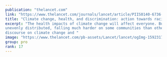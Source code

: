 ```yaml
---
publication: "thelancet.com"
link: "https://www.thelancet.com/journals/lancet/article/PIIS0140-6736(22)02182-1/fulltext"
title: "Climate change, health, and discrimination: action towards racial justice"
excerpt: "The health impacts of climate change will affect everyone. But the consequences are
unevenly distributed, falling much harder on some communities than others. Although
discourse on climate change and "
image: "https://www.thelancet.com/pb-assets/Lancet/lancet/ogImg-1592317277397.png"
group: pro
rank: 17
---
```

